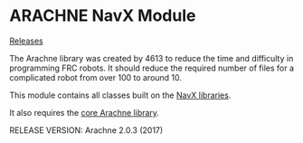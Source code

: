 ARACHNE NavX Module
=================
[Releases](https://github.com/Team4613-BarkerRedbacks/Arachne-NavX-Module/releases)

The Arachne library was created by 4613 to reduce the time and difficulty in programming FRC robots. It should reduce the required number of files for a complicated robot from over 100 to around 10.

This module contains all classes built on the [NavX libraries](https://www.pdocs.kauailabs.com/navx-mxp/software/roborio-libraries/java).

It also requires the [core Arachne library](https://github.com/Team4613-BarkerRedbacks/Arachne/releases).

RELEASE VERSION: Arachne 2.0.3 (2017)
